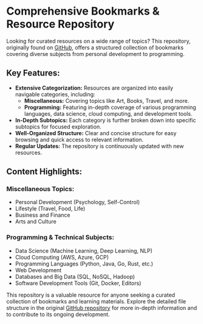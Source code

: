 # Comprehensive Bookmarks & Resource Repository

Looking for curated resources on a wide range of topics? This repository, originally found on [GitHub](https://github.com/hyunjun/bookmarks), offers a structured collection of bookmarks covering diverse subjects from personal development to programming.

## Key Features:

*   **Extensive Categorization:** Resources are organized into easily navigable categories, including:
    *   **Miscellaneous:** Covering topics like Art, Books, Travel, and more.
    *   **Programming:** Featuring in-depth coverage of various programming languages, data science, cloud computing, and development tools.
*   **In-Depth Subtopics:** Each category is further broken down into specific subtopics for focused exploration.
*   **Well-Organized Structure:** Clear and concise structure for easy browsing and quick access to relevant information.
*   **Regular Updates:** The repository is continuously updated with new resources.

## Content Highlights:

### Miscellaneous Topics:

*   Personal Development (Psychology, Self-Control)
*   Lifestyle (Travel, Food, Life)
*   Business and Finance
*   Arts and Culture

### Programming & Technical Subjects:

*   Data Science (Machine Learning, Deep Learning, NLP)
*   Cloud Computing (AWS, Azure, GCP)
*   Programming Languages (Python, Java, Go, Rust, etc.)
*   Web Development
*   Databases and Big Data (SQL, NoSQL, Hadoop)
*   Software Development Tools (Git, Docker, Editors)

This repository is a valuable resource for anyone seeking a curated collection of bookmarks and learning materials.  Explore the detailed file structure in the original [GitHub repository](https://github.com/hyunjun/bookmarks) for more in-depth information and to contribute to its ongoing development.